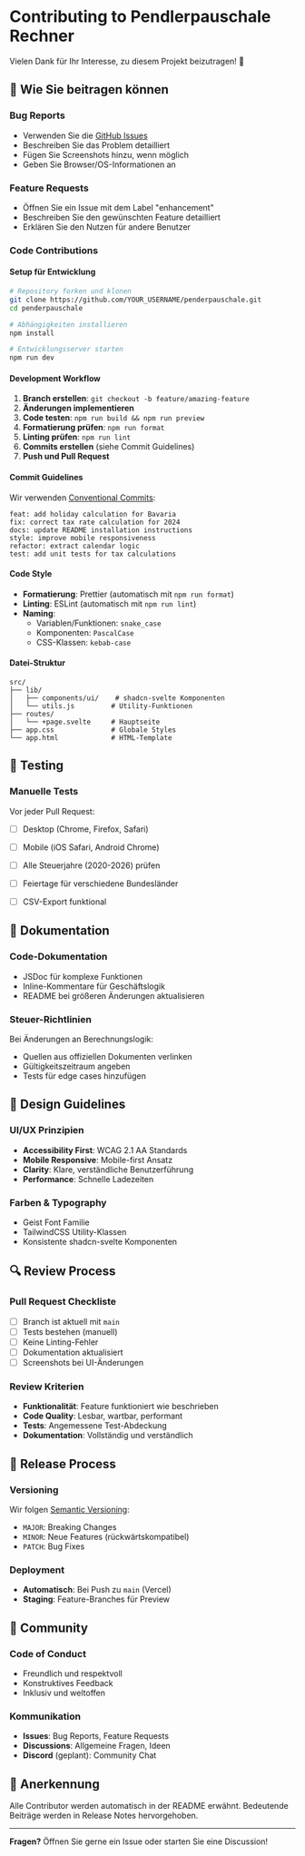 # Contributing to Pendlerpauschale Rechner

Vielen Dank für Ihr Interesse, zu diesem Projekt beizutragen! 🎉

## 🚀 Wie Sie beitragen können

### Bug Reports
- Verwenden Sie die [GitHub Issues](https://github.com/johannesmutter/penderpauschale/issues)
- Beschreiben Sie das Problem detailliert
- Fügen Sie Screenshots hinzu, wenn möglich
- Geben Sie Browser/OS-Informationen an

### Feature Requests
- Öffnen Sie ein Issue mit dem Label "enhancement"
- Beschreiben Sie den gewünschten Feature detailliert
- Erklären Sie den Nutzen für andere Benutzer

### Code Contributions

#### Setup für Entwicklung
```bash
# Repository forken und klonen
git clone https://github.com/YOUR_USERNAME/penderpauschale.git
cd penderpauschale

# Abhängigkeiten installieren
npm install

# Entwicklungsserver starten
npm run dev
```

#### Development Workflow
1. **Branch erstellen**: `git checkout -b feature/amazing-feature`
2. **Änderungen implementieren**
3. **Code testen**: `npm run build && npm run preview`
4. **Formatierung prüfen**: `npm run format`
5. **Linting prüfen**: `npm run lint`
6. **Commits erstellen** (siehe Commit Guidelines)
7. **Push und Pull Request**

#### Commit Guidelines
Wir verwenden [Conventional Commits](https://www.conventionalcommits.org/):

```
feat: add holiday calculation for Bavaria
fix: correct tax rate calculation for 2024
docs: update README installation instructions
style: improve mobile responsiveness
refactor: extract calendar logic
test: add unit tests for tax calculations
```

#### Code Style
- **Formatierung**: Prettier (automatisch mit `npm run format`)
- **Linting**: ESLint (automatisch mit `npm run lint`)
- **Naming**: 
  - Variablen/Funktionen: `snake_case`
  - Komponenten: `PascalCase`
  - CSS-Klassen: `kebab-case`

#### Datei-Struktur
```
src/
├── lib/
│   ├── components/ui/    # shadcn-svelte Komponenten
│   └── utils.js         # Utility-Funktionen
├── routes/
│   └── +page.svelte     # Hauptseite
├── app.css              # Globale Styles
└── app.html             # HTML-Template
```

## 🧪 Testing

### Manuelle Tests
Vor jeder Pull Request:
- [ ] Desktop (Chrome, Firefox, Safari)
- [ ] Mobile (iOS Safari, Android Chrome)
- [ ] Alle Steuerjahre (2020-2026) prüfen
- [ ] Feiertage für verschiedene Bundesländer
- [ ] CSV-Export funktional


## 📝 Dokumentation

### Code-Dokumentation
- JSDoc für komplexe Funktionen
- Inline-Kommentare für Geschäftslogik
- README bei größeren Änderungen aktualisieren

### Steuer-Richtlinien
Bei Änderungen an Berechnungslogik:
- Quellen aus offiziellen Dokumenten verlinken
- Gültigkeitszeitraum angeben
- Tests für edge cases hinzufügen

## 🎨 Design Guidelines

### UI/UX Prinzipien
- **Accessibility First**: WCAG 2.1 AA Standards
- **Mobile Responsive**: Mobile-first Ansatz
- **Clarity**: Klare, verständliche Benutzerführung
- **Performance**: Schnelle Ladezeiten

### Farben & Typography
- Geist Font Familie
- TailwindCSS Utility-Klassen
- Konsistente shadcn-svelte Komponenten

## 🔍 Review Process

### Pull Request Checkliste
- [ ] Branch ist aktuell mit `main`
- [ ] Tests bestehen (manuell)
- [ ] Keine Linting-Fehler
- [ ] Dokumentation aktualisiert
- [ ] Screenshots bei UI-Änderungen

### Review Kriterien
- **Funktionalität**: Feature funktioniert wie beschrieben
- **Code Quality**: Lesbar, wartbar, performant
- **Tests**: Angemessene Test-Abdeckung
- **Dokumentation**: Vollständig und verständlich

## 🚀 Release Process

### Versioning
Wir folgen [Semantic Versioning](https://semver.org/):
- `MAJOR`: Breaking Changes
- `MINOR`: Neue Features (rückwärtskompatibel)
- `PATCH`: Bug Fixes

### Deployment
- **Automatisch**: Bei Push zu `main` (Vercel)
- **Staging**: Feature-Branches für Preview

## 🤝 Community

### Code of Conduct
- Freundlich und respektvoll
- Konstruktives Feedback
- Inklusiv und weltoffen

### Kommunikation
- **Issues**: Bug Reports, Feature Requests
- **Discussions**: Allgemeine Fragen, Ideen
- **Discord** (geplant): Community Chat

## 🙏 Anerkennung

Alle Contributor werden automatisch in der README erwähnt. Bedeutende Beiträge werden in Release Notes hervorgehoben.

---

**Fragen?** Öffnen Sie gerne ein Issue oder starten Sie eine Discussion!
